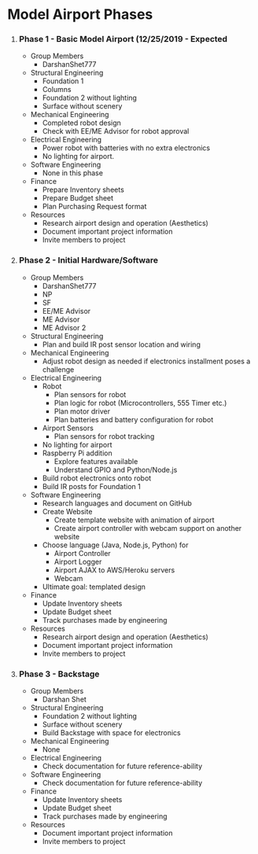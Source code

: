 # Model Airport Phases

1. ### Phase 1 - Basic Model Airport (12/25/2019 - Expected 
   * Group Members
      * DarshanShet777
   * Structural Engineering
      * Foundation 1
      * Columns
      * Foundation 2 without lighting
      * Surface without scenery
   * Mechanical Engineering
      * Completed robot design
      * Check with EE/ME Advisor for robot approval
   * Electrical Engineering
      * Power robot with batteries with no extra electronics
      * No lighting for airport.
   * Software Engineering
      * None in this phase
   * Finance
      * Prepare Inventory sheets
      * Prepare Budget sheet
      * Plan Purchasing Request format
   * Resources
      * Research airport design and operation (Aesthetics)
      * Document important project information
      * Invite members to project

1. ### Phase 2 - Initial Hardware/Software
   * Group Members
      * DarshanShet777
      * NP
      * SF
      * EE/ME Advisor
      * ME Advisor
      * ME Advisor 2
   * Structural Engineering
      * Plan and build IR post sensor location and wiring
   * Mechanical Engineering
      * Adjust robot design as needed if electronics installment poses a challenge
   * Electrical Engineering
      * Robot
         * Plan sensors for robot
         * Plan logic for robot (Microcontrollers, 555 Timer etc.)
         * Plan motor driver
         * Plan batteries and battery configuration for robot
      * Airport Sensors
         * Plan sensors for robot tracking
      * No lighting for airport
      * Raspberry Pi addition
         * Explore features available
         * Understand GPIO and Python/Node.js
      * Build robot electronics onto robot
      * Build IR posts for Foundation 1
   * Software Engineering
      * Research languages and document on GitHub
      * Create Website
         * Create template website with animation of airport
         * Create airport controller with webcam support on another website
      * Choose language (Java, Node.js, Python) for
         * Airport Controller
         * Airport Logger
         * Airport AJAX to AWS/Heroku servers
         * Webcam
      * Ultimate goal: templated design
   * Finance
      * Update Inventory sheets
      * Update Budget sheet
      * Track purchases made by engineering
   * Resources
      * Research airport design and operation (Aesthetics)
      * Document important project information
      * Invite members to project

1. ### Phase 3 - Backstage
   * Group Members
      * Darshan Shet
   * Structural Engineering
      * Foundation 2 without lighting
      * Surface without scenery
      * Build Backstage with space for electronics
   * Mechanical Engineering
      * None
   * Electrical Engineering
      * Check documentation for future reference-ability
   * Software Engineering
      * Check documentation for future reference-ability
   * Finance
      * Update Inventory sheets
      * Update Budget sheet
      * Track purchases made by engineering
   * Resources
      * Document important project information
      * Invite members to project